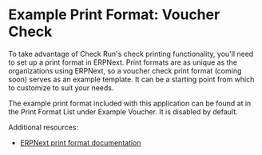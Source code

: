 # Example Print Format: Voucher Check

To take advantage of Check Run's check printing functionality, you'll need to set up a print format in ERPNext. Print formats are as unique as the organizations using ERPNext, so a voucher check print format (coming soon) serves as an example template. It can be a starting point from which to customize to suit your needs.

The example print format included with this application can be found at in the Print Format List under Example Voucher. It is disabled by default.

Additional resources:

- [ERPNext print format documentation](https://docs.erpnext.com/docs/v14/user/manual/en/customize-erpnext/print-format)
